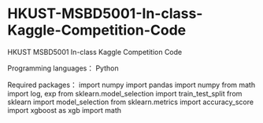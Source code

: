 # HKUST-MSBD5001-In-class-Kaggle-Competition-Code
HKUST MSBD5001 In-class Kaggle Competition Code

Programming languages：
Python

Required packages：
import numpy
import pandas
import numpy
from math import log, exp
from sklearn.model_selection import train_test_split
from sklearn import model_selection
from sklearn.metrics import accuracy_score
import xgboost as xgb
import math
